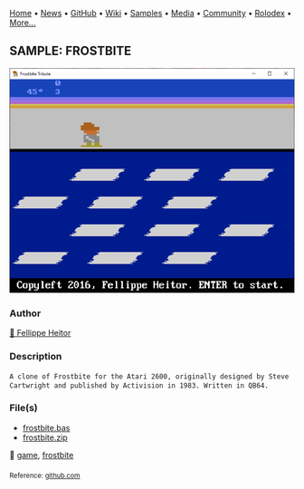 [Home](https://qb64.com) • [News](../../news.md) • [GitHub](../../github.md) • [Wiki](../../wiki.md) • [Samples](../../samples.md) • [Media](../../media.md) • [Community](../../community.md) • [Rolodex](../../rolodex.md) • [More...](../../more.md)

## SAMPLE: FROSTBITE

![screenshot.png](img/screenshot.png)

### Author

[🐝 Fellippe Heitor](../fellippe-heitor.md) 

### Description

```text
A clone of Frostbite for the Atari 2600, originally designed by Steve Cartwright and published by Activision in 1983. Written in QB64.
```

### File(s)

* [frostbite.bas](src/frostbite.bas)
* [frostbite.zip](src/frostbite.zip)

🔗 [game](../game.md), [frostbite](../frostbite.md)


<sub>Reference: [github.com](https://github.com/FellippeHeitor/frostbite) </sub>
